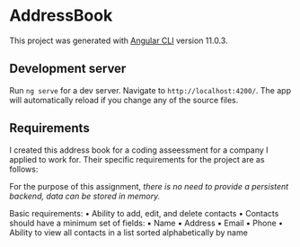 # AddressBook

This project was generated with [Angular CLI](https://github.com/angular/angular-cli) version 11.0.3.

## Development server

Run `ng serve` for a dev server. Navigate to `http://localhost:4200/`. The app will automatically reload if you change any of the source files.

## Requirements

I created this address book for a coding asseessment for a company I applied to work for. Their specific requirements for the project are as follows:

For the purpose of this assignment, *there is no need to provide a persistent backend, data can be stored in memory.*

Basic requirements:
• Ability to add, edit, and delete contacts
• Contacts should have a minimum set of fields:
▪ Name
▪ Address
▪ Email
▪ Phone
• Ability to view all contacts in a list sorted alphabetically by name